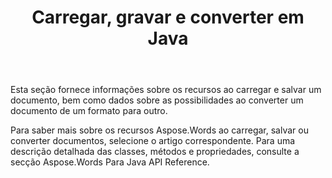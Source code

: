 ﻿---
title: Carregar, gravar e converter em Java
second_title: Aspose.Words para Java
articleTitle: Carregamento, poupança e conversão
linktitle: Carregamento, poupança e conversão
description: "Saiba mais sobre Aspose.Words para Java recursos ao carregar, salvar ou converter documentos de um formato para outro."
type: docs
weight: 20
url: /pt/java/loading-saving-and-converting/
timestamp: 2024-01-27-14-07-04
---

Esta seção fornece informações sobre os recursos ao carregar e salvar um documento, bem como dados sobre as possibilidades ao converter um documento de um formato para outro.

Para saber mais sobre os recursos Aspose.Words ao carregar, salvar ou converter documentos, selecione o artigo correspondente. Para uma descrição detalhada das classes, métodos e propriedades, consulte a secção Aspose.Words Para Java API Reference.
